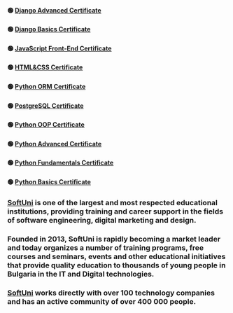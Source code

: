 #### :green_circle: [Django Advanced Certificate](https://softuni.bg/certificates/details/212668/bc5706e2)
#### :green_circle: [Django Basics Certificate](https://softuni.bg/certificates/details/207376/e99e39a5)
#### :green_circle: [JavaScript Front-End Certificate](https://softuni.bg/certificates/details/212320/f803a9de)
#### :green_circle: [HTML&CSS Certificate](https://softuni.bg/certificates/details/205194/fe6e999f)
#### :green_circle: [Python ORM Certificate](https://softuni.bg/certificates/details/193771/beb381be)
#### :green_circle: [PostgreSQL Certificate](https://softuni.bg/certificates/details/185963/6b802353)
#### :green_circle: [Python OOP Certificate](https://softuni.bg/certificates/details/180798/8e18f138)
#### :green_circle: [Python Advanced Certificate](https://softuni.bg/certificates/details/173742/8f18b2d4)
#### :green_circle: [Python Fundamentals Certificate](https://softuni.bg/certificates/details/166982/a031e9aa)
#### :green_circle: [Python Basics Certificate](https://softuni.bg/certificates/details/143737/bdea256b)


### [SoftUni](https://about.softuni.bg/) is one of the largest and most respected educational institutions, providing training and career support in the fields of software engineering, digital marketing and design.

### Founded in 2013, SoftUni is rapidly becoming a market leader and today organizes a number of training programs, free courses and seminars, events and other educational initiatives that provide quality education to thousands of young people in Bulgaria in the IT and Digital technologies.

### [SoftUni](https://about.softuni.bg/) works directly with over 100 technology companies and has an active community of over 400 000 people.
